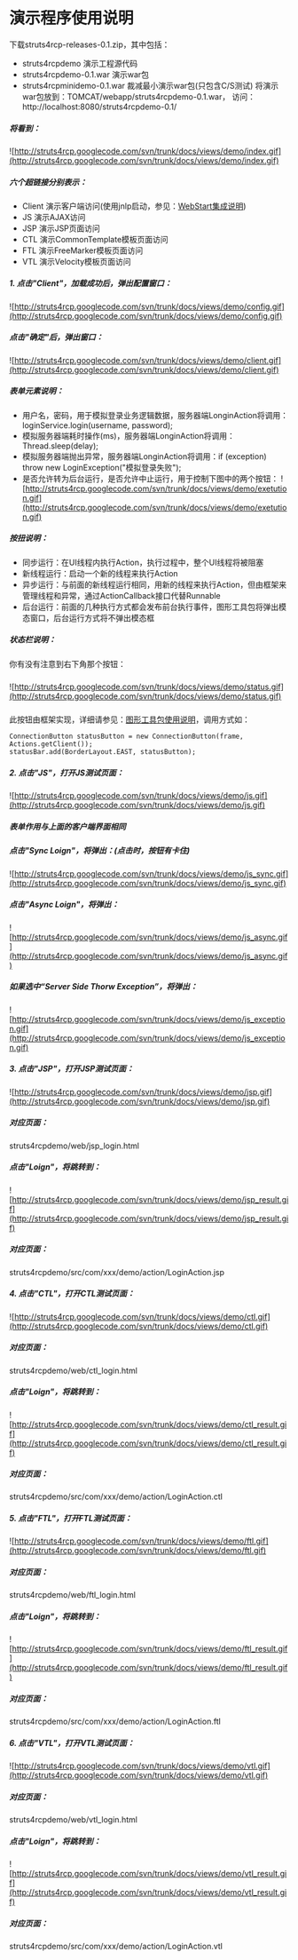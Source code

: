 # 演示程序使用说明 #
下载struts4rcp-releases-0.1.zip，其中包括：
  * struts4rcpdemo 演示工程源代码
  * struts4rcpdemo-0.1.war 演示war包
  * struts4rcpminidemo-0.1.war 裁减最小演示war包(只包含C/S测试)
将演示war包放到：TOMCAT/webapp/struts4rcpdemo-0.1.war，
访问：http://localhost:8080/struts4rcpdemo-0.1/
##### 将看到： #####
![http://struts4rcp.googlecode.com/svn/trunk/docs/views/demo/index.gif](http://struts4rcp.googlecode.com/svn/trunk/docs/views/demo/index.gif)
##### 六个超链接分别表示： #####
  * Client 演示客户端访问(使用jnlp启动，参见：[WebStart集成说明](http://code.google.com/p/struts4rcp/wiki/webstart))
  * JS 演示AJAX访问
  * JSP 演示JSP页面访问
  * CTL 演示CommonTemplate模板页面访问
  * FTL 演示FreeMarker模板页面访问
  * VTL 演示Velocity模板页面访问
##### 1. 点击"Client"，加载成功后，弹出配置窗口： #####
![http://struts4rcp.googlecode.com/svn/trunk/docs/views/demo/config.gif](http://struts4rcp.googlecode.com/svn/trunk/docs/views/demo/config.gif)
##### 点击"确定"后，弹出窗口： #####
![http://struts4rcp.googlecode.com/svn/trunk/docs/views/demo/client.gif](http://struts4rcp.googlecode.com/svn/trunk/docs/views/demo/client.gif)
##### 表单元素说明： #####
  * 用户名，密码，用于模拟登录业务逻辑数据，服务器端LonginAction将调用：loginService.login(username, password);
  * 模拟服务器端耗时操作(ms)，服务器端LonginAction将调用：Thread.sleep(delay);
  * 模拟服务器端抛出异常，服务器端LonginAction将调用：if (exception) throw new LoginException("模拟登录失败");
  * 是否允许转为后台运行，是否允许中止运行，用于控制下图中的两个按钮：
![http://struts4rcp.googlecode.com/svn/trunk/docs/views/demo/exetution.gif](http://struts4rcp.googlecode.com/svn/trunk/docs/views/demo/exetution.gif)
##### 按扭说明： #####
  * 同步运行：在UI线程内执行Action，执行过程中，整个UI线程将被阻塞
  * 新线程运行：启动一个新的线程来执行Action
  * 异步运行：与前面的新线程运行相同，用新的线程来执行Action，但由框架来管理线程和异常，通过ActionCallback接口代替Runnable
  * 后台运行：前面的几种执行方式都会发布前台执行事件，图形工具包将弹出模态窗口，后台运行方式将不弹出模态框
##### 状态栏说明： #####
你有没有注意到右下角那个按钮：
#####  #####
![http://struts4rcp.googlecode.com/svn/trunk/docs/views/demo/status.gif](http://struts4rcp.googlecode.com/svn/trunk/docs/views/demo/status.gif)
#####  #####
此按钮由框架实现，详细请参见：[图形工具包使用说明](http://code.google.com/p/struts4rcp/wiki/gui)，调用方式如：
```
ConnectionButton statusButton = new ConnectionButton(frame, Actions.getClient());
statusBar.add(BorderLayout.EAST, statusButton);
```
##### 2. 点击"JS"，打开JS测试页面： #####
![http://struts4rcp.googlecode.com/svn/trunk/docs/views/demo/js.gif](http://struts4rcp.googlecode.com/svn/trunk/docs/views/demo/js.gif)
##### 表单作用与上面的客户端界面相同 #####
##### 点击"Sync Loign"，将弹出：(点击时，按钮有卡住) #####
![http://struts4rcp.googlecode.com/svn/trunk/docs/views/demo/js_sync.gif](http://struts4rcp.googlecode.com/svn/trunk/docs/views/demo/js_sync.gif)
##### 点击"Async Loign"，将弹出： #####
![http://struts4rcp.googlecode.com/svn/trunk/docs/views/demo/js_async.gif](http://struts4rcp.googlecode.com/svn/trunk/docs/views/demo/js_async.gif)
##### 如果选中“Server Side Thorw Exception”，将弹出： #####
![http://struts4rcp.googlecode.com/svn/trunk/docs/views/demo/js_exception.gif](http://struts4rcp.googlecode.com/svn/trunk/docs/views/demo/js_exception.gif)
##### 3. 点击"JSP"，打开JSP测试页面： #####
![http://struts4rcp.googlecode.com/svn/trunk/docs/views/demo/jsp.gif](http://struts4rcp.googlecode.com/svn/trunk/docs/views/demo/jsp.gif)
##### 对应页面： #####
struts4rcpdemo/web/jsp\_login.html
##### 点击"Loign"，将跳转到： #####
![http://struts4rcp.googlecode.com/svn/trunk/docs/views/demo/jsp_result.gif](http://struts4rcp.googlecode.com/svn/trunk/docs/views/demo/jsp_result.gif)
##### 对应页面： #####
struts4rcpdemo/src/com/xxx/demo/action/LoginAction.jsp
##### 4. 点击"CTL"，打开CTL测试页面： #####
![http://struts4rcp.googlecode.com/svn/trunk/docs/views/demo/ctl.gif](http://struts4rcp.googlecode.com/svn/trunk/docs/views/demo/ctl.gif)
##### 对应页面： #####
struts4rcpdemo/web/ctl\_login.html
##### 点击"Loign"，将跳转到： #####
![http://struts4rcp.googlecode.com/svn/trunk/docs/views/demo/ctl_result.gif](http://struts4rcp.googlecode.com/svn/trunk/docs/views/demo/ctl_result.gif)
##### 对应页面： #####
struts4rcpdemo/src/com/xxx/demo/action/LoginAction.ctl
##### 5. 点击"FTL"，打开FTL测试页面： #####
![http://struts4rcp.googlecode.com/svn/trunk/docs/views/demo/ftl.gif](http://struts4rcp.googlecode.com/svn/trunk/docs/views/demo/ftl.gif)
##### 对应页面： #####
struts4rcpdemo/web/ftl\_login.html
##### 点击"Loign"，将跳转到： #####
![http://struts4rcp.googlecode.com/svn/trunk/docs/views/demo/ftl_result.gif](http://struts4rcp.googlecode.com/svn/trunk/docs/views/demo/ftl_result.gif)
##### 对应页面： #####
struts4rcpdemo/src/com/xxx/demo/action/LoginAction.ftl
##### 6. 点击"VTL"，打开VTL测试页面： #####
![http://struts4rcp.googlecode.com/svn/trunk/docs/views/demo/vtl.gif](http://struts4rcp.googlecode.com/svn/trunk/docs/views/demo/vtl.gif)
##### 对应页面： #####
struts4rcpdemo/web/vtl\_login.html
##### 点击"Loign"，将跳转到： #####
![http://struts4rcp.googlecode.com/svn/trunk/docs/views/demo/vtl_result.gif](http://struts4rcp.googlecode.com/svn/trunk/docs/views/demo/vtl_result.gif)
##### 对应页面： #####
struts4rcpdemo/src/com/xxx/demo/action/LoginAction.vtl